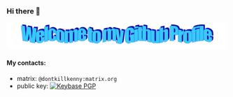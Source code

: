 ### Hi there 👋

<div align="center">
  <img src="https://github.com/DONSIMON92/DONSIMON92/blob/main/welcome.png" style="max-width: 100%;" alt="Welcome to my Github Profile" />
</div>

#### My contacts:
* matrix: `@dontkillkenny:matrix.org`
* public key: [![Keybase PGP](https://img.shields.io/keybase/pgp/DONSIMON92)](https://github.com/donBarbos.gpg)

<!--
**DONSIMON92/DONSIMON92** is a ✨ _special_ ✨ repository because its `README.md` (this file) appears on your GitHub profile.

Here are some ideas to get you started:

- 🔭 I’m currently working on ...
- 🌱 I’m currently learning ...
- 👯 I’m looking to collaborate on ...
- 🤔 I’m looking for help with ...
- 💬 Ask me about ...
- 📫 How to reach me: ...
- 😄 Pronouns: ...
- ⚡ Fun fact: ...
-->
